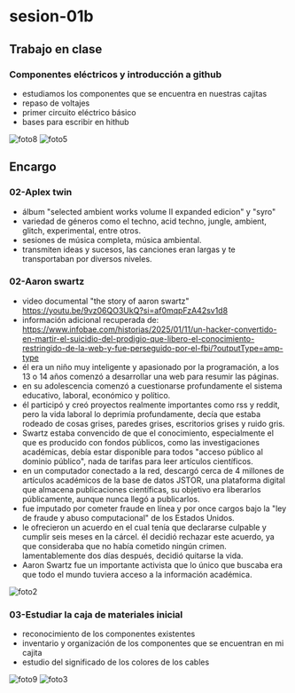 # sesion-01b

## Trabajo en clase
### Componentes eléctricos y introducción a github
- estudiamos los componentes que se encuentra en nuestras cajitas
- repaso de voltajes
- primer circuito eléctrico básico
- bases para escribir en hithub

![foto8](https://github.com/user-attachments/assets/2d1c2f7c-42b1-40c7-afc8-37262a75311f)
![foto5](https://github.com/user-attachments/assets/4fc794e2-8415-4af5-a2db-6e27aa7027b9)

## Encargo
### 02-Aplex twin
- álbum "selected ambient works volume II expanded edicion" y "syro"
- variedad de géneros como el techno, acid techno, jungle, ambient, glitch, experimental, entre otros.
- sesiones de música completa, música ambiental.
- transmiten ideas y sucesos, las canciones eran largas y te transportaban por diversos niveles.

### 02-Aaron swartz
- video documental "the story of aaron swartz" https://youtu.be/9vz06QO3UkQ?si=af0mqpFzA42sv1d8
- información adicional recuperada de: https://www.infobae.com/historias/2025/01/11/un-hacker-convertido-en-martir-el-suicidio-del-prodigio-que-libero-el-conocimiento-restringido-de-la-web-y-fue-perseguido-por-el-fbi/?outputType=amp-type
- él era un niño muy inteligente y apasionado por la programación, a los 13 o 14 años comenzó a desarrollar una web para resumir las páginas.
- en su adolescencia comenzó a cuestionarse profundamente el sistema educativo, laboral, económico y político.
- él participó y creó proyectos realmente importantes como rss y reddit, pero la vida laboral lo deprimía profundamente, decía que estaba rodeado de cosas grises, paredes grises, escritorios grises y ruido gris.
- Swartz estaba convencido de que el conocimiento, especialmente el que es producido con fondos públicos, como las investigaciones académicas, debía estar disponible para todos "acceso público al dominio público", nada de tarifas para leer artículos científicos.
- en un computador conectado a la red, descargó cerca de 4 millones de artículos académicos de la base de datos JSTOR, una plataforma digital que almacena publicaciones científicas, su objetivo era liberarlos públicamente, aunque nunca llegó a publicarlos.
- fue imputado por cometer fraude en línea y por once cargos bajo la "ley de fraude y abuso computacional" de los Estados Unidos.
- le ofrecieron un acuerdo en el cual tenía que declararse culpable y cumplir seis meses en la cárcel. él decidió rechazar este acuerdo, ya que consideraba que no había cometido ningún crimen. lamentablemente dos días después, decidió quitarse la vida.
- Aaron Swartz fue un importante activista que lo único que buscaba era que todo el mundo tuviera acceso a la información académica.

![foto2](https://github.com/user-attachments/assets/68e9150f-f196-421d-8f64-ea3c7ee603a4)

### 03-Estudiar la caja de materiales inicial
- reconocimiento de los componentes existentes
- inventario y organización de los componentes que se encuentran en mi cajita
- estudio del significado de los colores de los cables

![foto9](https://github.com/user-attachments/assets/c595bb00-11bd-47f5-ae1b-e349959cbce3)
![foto3](https://github.com/user-attachments/assets/e09a01f9-7b1c-4c68-b9f7-c6dd5f1464ed)
